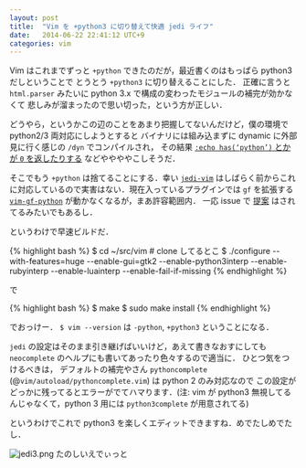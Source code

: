 ```yaml
---
layout: post
title:  "Vim を +python3 に切り替えて快適 jedi ライフ"
date:   2014-06-22 22:41:12 UTC+9
categories: vim
---
```


Vim はこれまでずっと `+python` できたのだが，最近書くのはもっぱら python3 だしということで
とうとう `+python3` に切り替えることにした．
正確に言うと `html.parser` みたいに python 3.x で構成の変わったモジュールの補完が効かなくて
悲しみが溜まったので思い切った，という方が正しい．

どうやら，というかこの辺のことをあまり把握してないんだけど，僕の環境で python2/3 両対応にしようとすると
バイナリには組み込まずに dynamic に外部見に行く感じの `/dyn` でコンパイルされ，
その結果 [`:echo has(‘python’)` とかが `0` を返したりする](http://superuser.com/questions/242938/)
などややややこしそうだ．

そこでもう `+python` は捨てることにする．幸い [`jedi-vim`](https://github.com/davidhalter/jedi-vim)
はしばらく前からこれに対応しているので実害はない．現在入っているプラグインでは `gf` を拡張する
[`vim-gf-python`](https://github.com/mkomitee/vim-gf-python/) が動かなくなるが，まあ許容範囲内．
一応 issue で [提案](https://github.com/mkomitee/vim-gf-python/issues/3) はされてるみたいでもあるし．

というわけで早速ビルドだ．

{% highlight bash %}
$ cd ~/src/vim # clone してるとこ
$ ./configure --with-features=huge --enable-gui=gtk2 --enable-python3interp --enable-rubyinterp --enable-luainterp --enable-fail-if-missing
{% endhighlight %}

で

{% highlight bash %}
$ make
$ sudo make install
{% endhighlight %}

でおっけー． `$ vim --version` は `-python`, `+python3` ということになる．


`jedi` の設定はそのまま引き継げばいいけど，あえて書きなおすにしても `neocomplete` のヘルプにも書いてあったり色々するので適当に．
ひとつ気をつけるべきは， デフォルトの補完やさん `pythoncomplete` (@`vim/autoload/pythoncomplete.vim`) は python 2 のみ対応なので
この設定がどっかに残ってるとエラーがでてハマります．(注: vim が python3 無視してるんじゃなくて，python 3 用には `python3complete` が用意されてる)

というわけでこれで python3 を楽しくエディットできますね．めでたしめでたし．

![jedi3.png]({{site.baseurl}}/img/jedi3.png)
たのしいえでぃっと

